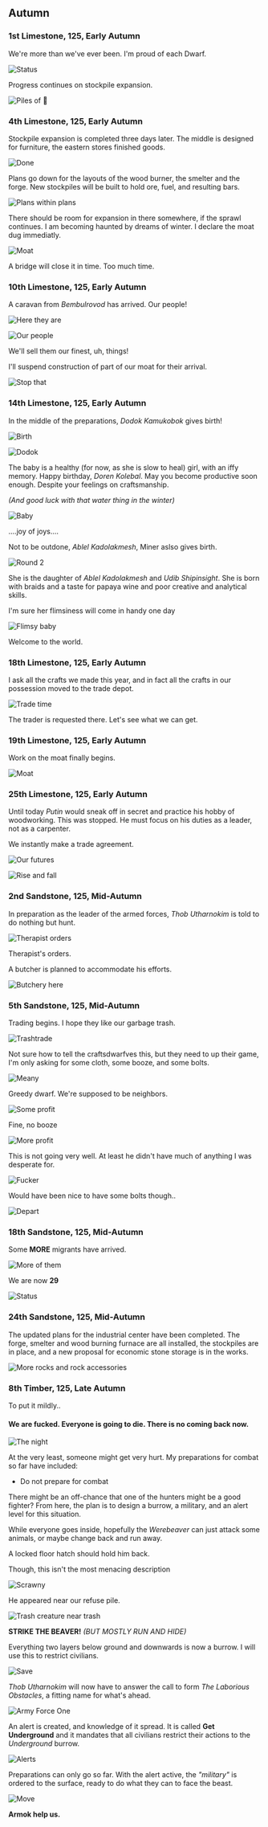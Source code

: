 Autumn
------

### 1st Limestone, 125, Early Autumn

We're more than we've ever been. I'm proud of each Dwarf.

![Status](http://pixxx.wtf.cat/image/1R2J173E0Q1M/Image%202014-08-08%20at%204.35.36%20PM.png)

Progress continues on stockpile expansion.

![Piles of :poop:](http://pixxx.wtf.cat/image/0y2w28261h2F/Image%202014-08-08%20at%204.37.32%20PM.png)

### 4th Limestone, 125, Early Autumn

Stockpile expansion is completed three days later. The middle is designed for furniture, the eastern
stores finished goods.

![Done](http://pixxx.wtf.cat/image/1B2I2I2C0P29/Image%202014-08-08%20at%204.42.11%20PM.png)

Plans go down for the layouts of the wood burner, the smelter and the forge. New stockpiles will
be built to hold ore, fuel, and resulting bars.

![Plans within plans](http://pixxx.wtf.cat/image/2y161s2G3Y37/2014-08-09%20at%204.38%20PM.png)

There should be room for expansion in there somewhere, if the sprawl continues. I am becoming haunted
by dreams of winter. I declare the moat dug immediatly.

![Moat](http://pixxx.wtf.cat/image/0h402p2v2V25/Image%202014-08-09%20at%204.43.06%20PM.png)

A bridge will close it in time. Too much time.

### 10th Limestone, 125, Early Autumn

A caravan from *Bembulrovod* has arrived. Our people!

![Here they are](http://pixxx.wtf.cat/image/060j3s1E2D0v/Image%202014-08-09%20at%204.50.31%20PM.png)

![Our people](http://pixxx.wtf.cat/image/2R1v0k3q1z0M/Image%202014-08-09%20at%204.51.39%20PM.png)

We'll sell them our finest, uh, things!

I'll suspend construction of part of our moat for their arrival.

![Stop that](http://pixxx.wtf.cat/image/3j092M2r3R1F/Image%202014-08-09%20at%204.53.15%20PM.png)

### 14th Limestone, 125, Early Autumn

In the middle of the preparations, *Dodok Kamukobok* gives birth!

![Birth](http://pixxx.wtf.cat/image/2s0H360N261E/Image%202014-08-09%20at%204.55.49%20PM.png)

![Dodok](http://pixxx.wtf.cat/image/0i1r140u2R08/Image%202014-08-09%20at%204.56.36%20PM.png)

The baby is a healthy (for now, as she is slow to heal) girl, with an iffy memory.
Happy birthday, *Doren Kolebal*. May you become productive soon enough. Despite your feelings
on craftsmanship.

*(And good luck with that water thing in the winter)*

![Baby](http://pixxx.wtf.cat/image/1x3i0f1p1J3i/Image%202014-08-09%20at%205.00.13%20PM.png)

....joy of joys....

Not to be outdone, *Ablel Kadolakmesh*, Miner aslso gives birth.

![Round 2](http://pixxx.wtf.cat/image/3g3A121d0Q0q/Image%202014-08-09%20at%205.06.29%20PM.png)

She is the daughter of *Ablel Kadolakmesh* and *Udib Shipinsight*. She is born with braids and
a taste for papaya wine and poor creative and analytical skills.

I'm sure her flimsiness will come in handy one day

![Flimsy baby](http://pixxx.wtf.cat/image/3e1V1M2u2k2L/Image%202014-08-09%20at%205.07.33%20PM.png)

Welcome to the world.

### 18th Limestone, 125, Early Autumn

I ask all the crafts we made this year, and in fact all the crafts in our possession moved to the
trade depot.

![Trade time](http://pixxx.wtf.cat/image/1v1A0h243c3m/Image%202014-08-09%20at%205.16.53%20PM.png)

The trader is requested there. Let's see what we can get.

### 19th Limestone, 125, Early Autumn

Work on the moat finally begins.

![Moat](http://pixxx.wtf.cat/image/3t1w2G204731/Image%202014-08-09%20at%205.17.50%20PM.png)

### 25th Limestone, 125, Early Autumn

Until today *Putin* would sneak off in secret and practice his hobby of woodworking. This was stopped.
He must focus on his duties as a leader, not as a carpenter.

We instantly make a trade agreement.

![Our futures](http://pixxx.wtf.cat/image/0I3S1f1w3h0T/Image%202014-08-09%20at%205.23.21%20PM.png)

![Rise and fall](http://pixxx.wtf.cat/image/1L2Y3p3K0u3d/Image%202014-08-09%20at%205.23.52%20PM.png)

### 2nd Sandstone, 125, Mid-Autumn

In preparation as the leader of the armed forces, *Thob Utharnokim* is told to do nothing but hunt.

![Therapist orders](http://pixxx.wtf.cat/image/2P383r1j1g1m/Image%202014-08-09%20at%205.30.43%20PM.png)

Therapist's orders.

A butcher is planned to accommodate his efforts.

![Butchery here](http://pixxx.wtf.cat/image/092z3f0y2B0d/Image%202014-08-09%20at%205.33.21%20PM.png)

### 5th Sandstone, 125, Mid-Autumn

Trading begins. I hope they like our garbage trash.

![Trashtrade](http://pixxx.wtf.cat/image/2T2y0t1N3d2m/Image%202014-08-09%20at%205.36.50%20PM.png)

Not sure how to tell the craftsdwarfves this, but they need to up their game, I'm only asking
for some cloth, some booze, and some bolts.

![Meany](http://pixxx.wtf.cat/image/0M3c0Y2G0O1M/Image%202014-08-09%20at%205.44.50%20PM.png)

Greedy dwarf. We're supposed to be neighbors.

![Some profit](http://pixxx.wtf.cat/image/1m2E0t3M1O2C/Image%202014-08-09%20at%205.45.43%20PM.png)

Fine, no booze

![More profit](http://pixxx.wtf.cat/image/2D2P2m3I0d0R/Image%202014-08-09%20at%205.46.25%20PM.png)

This is not going very well. At least he didn't have much of anything I was desperate for.

![Fucker](http://pixxx.wtf.cat/image/0D2m032R1q3U/Image%202014-08-09%20at%205.47.04%20PM.png)

Would have been nice to have some bolts though..

![Depart](http://pixxx.wtf.cat/image/3M2z1Z31110H/Image%202014-08-09%20at%205.50.56%20PM.png)

### 18th Sandstone, 125, Mid-Autumn

Some **MORE** migrants have arrived.

![More of them](http://pixxx.wtf.cat/image/32371U302h2L/Image%202014-08-09%20at%205.57.50%20PM.png)

We are now **29**

![Status](http://pixxx.wtf.cat/image/342r1m2q3h3t/Image%202014-08-09%20at%205.59.27%20PM.png)


### 24th Sandstone, 125, Mid-Autumn

The updated plans for the industrial center have been completed. The forge, smelter and
wood burning furnace are all installed, the stockpiles are in place, and a new proposal
for economic stone storage is in the works.

![More rocks and rock accessories](http://pixxx.wtf.cat/image/1918143V1T0T/Image%202014-08-09%20at%206.05.59%20PM.png)

### 8th Timber, 125, Late Autumn

To put it mildly..

#### We are fucked. Everyone is going to die. There is no coming back now.

![The night](http://pixxx.wtf.cat/image/0W2a0s232J1P/Image%202014-08-09%20at%206.12.23%20PM.png)

At the very least, someone might get very hurt. My preparations for combat so far have included:

  * Do not prepare for combat

There might be an off-chance that one of the hunters might be a good fighter? From here, the plan
is to design a burrow, a military, and an alert level for this situation.

While everyone goes inside, hopefully the *Werebeaver* can just attack some animals, or maybe change back
and run away.

A locked floor hatch should hold him back.

Though, this isn't the most menacing description

![Scrawny](http://pixxx.wtf.cat/image/2k2k2S0x2m2B/2014-08-09%20at%206.16%20PM.png)

He appeared near our refuse pile.

![Trash creature near trash](http://pixxx.wtf.cat/image/0S1P3Q1F390p/2014-08-09%20at%206.18%20PM.png)

**STRIKE THE BEAVER!** *(BUT MOSTLY RUN AND HIDE)*

Everything two layers below ground and downwards is now a burrow. I will use this to restrict civilians.

![Save](http://pixxx.wtf.cat/image/3l1J1z3o2E3B/Image%202014-08-09%20at%209.42.09%20PM.png)

*Thob Utharnokim* will now have to answer the call to form *The Laborious Obstacles*,
a fitting name for what's ahead.

![Army Force One](http://pixxx.wtf.cat/image/3h36200f2r0m/Image%202014-08-09%20at%209.46.46%20PM.png)

An alert is created, and knowledge of it spread. It is called **Get Underground** and it mandates that
all civilians restrict their actions to the *Underground* burrow.

![Alerts](http://pixxx.wtf.cat/image/1I3x0s3x2M2H/Image%202014-08-09%20at%209.49.56%20PM.png)

Preparations can only go so far. With the alert active, the *"military"* is ordered to the surface,
ready to do what they can to face the beast.

![Move](http://f.cl.ly/items/0Y1n3h2U0J3l2r082P0a/Image%202014-08-09%20at%209.53.40%20PM.png)

**Armok help us.**
